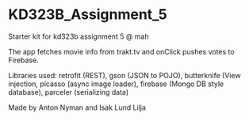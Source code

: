# KD323B_Assignment_5
Starter kit for kd323b assignment 5 @ mah

The app fetches movie info from trakt.tv and onClick pushes votes to Firebase.

Libraries used: retrofit (REST), gson (JSON to POJO), butterknife (View injection, picasso (async image loader), firebase (Mongo DB style database), parceler (serializing data)

Made by Anton Nyman and Isak Lund Lilja 

